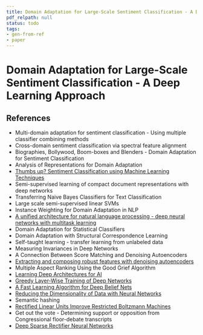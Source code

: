 ```yaml
---
title: Domain Adaptation for Large-Scale Sentiment Classification - A Deep Learning Approach
pdf_relpath: null
status: todo
tags:
- gen-from-ref
- paper
---
```


# Domain Adaptation for Large-Scale Sentiment Classification - A Deep Learning Approach

## References

- Multi-domain adaptation for sentiment classification - Using multiple classifier combining methods
- Cross-domain sentiment classification via spectral feature alignment
- Biographies, Bollywood, Boom-boxes and Blenders - Domain Adaptation for Sentiment Classification
- Analysis of Representations for Domain Adaptation
- [Thumbs up? Sentiment Classification using Machine Learning Techniques](./thumbs-up-sentiment-classification-using-machine-learning-techniques.md)
- Semi-supervised learning of compact document representations with deep networks
- Transferring Naive Bayes Classifiers for Text Classification
- Large scale semi-supervised linear SVMs
- Instance Weighting for Domain Adaptation in NLP
- [A unified architecture for natural language processing - deep neural networks with multitask learning](./a-unified-architecture-for-natural-language-processing-deep-neural-networks-with-multitask-learning.md)
- Domain Adaptation for Statistical Classifiers
- Domain Adaptation with Structural Correspondence Learning
- Self-taught learning - transfer learning from unlabeled data
- Measuring Invariances in Deep Networks
- A Connection Between Score Matching and Denoising Autoencoders
- [Extracting and composing robust features with denoising autoencoders](./extracting-and-composing-robust-features-with-denoising-autoencoders.md)
- Multiple Aspect Ranking Using the Good Grief Algorithm
- [Learning Deep Architectures for AI](./learning-deep-architectures-for-ai.md)
- [Greedy Layer-Wise Training of Deep Networks](./greedy-layer-wise-training-of-deep-networks.md)
- [A Fast Learning Algorithm for Deep Belief Nets](./a-fast-learning-algorithm-for-deep-belief-nets.md)
- [Reducing the Dimensionality of Data with Neural Networks](./reducing-the-dimensionality-of-data-with-neural-networks.md)
- Semantic hashing
- [Rectified Linear Units Improve Restricted Boltzmann Machines](./rectified-linear-units-improve-restricted-boltzmann-machines.md)
- Get out the vote - Determining support or opposition from Congressional floor-debate transcripts
- [Deep Sparse Rectifier Neural Networks](./deep-sparse-rectifier-neural-networks.md)
